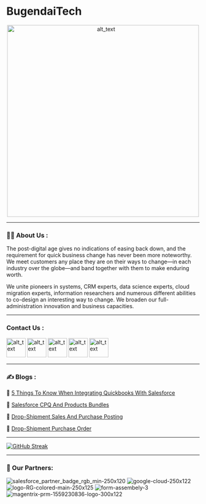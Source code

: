 # BugendaiTech

<div id="header" align="center">
  
<img alt="alt_text" width="500px" target="blank" src="https://media.giphy.com/media/zoKdmndB8QBR2c0gjy/giphy.gif" />

</div>



---

### :technologist: About Us :

The post-digital age gives no indications of easing back down, and the requirement for quick business change has never been more noteworthy. We meet customers any place they are on their ways to change—in each industry over the globe—and band together with them to make enduring worth.

We unite pioneers in systems, CRM experts, data science experts, cloud migration experts, information researchers and numerous different abilities to co-design an interesting way to change. We broaden our full-administration innovation and business capacities.

---

### Contact Us :

[<img alt="alt_text" width="50px" target="blank" src="https://user-images.githubusercontent.com/92815583/198558742-6d287e6c-fd1b-4199-82cc-817443442956.png" />](https://www.linkedin.com/company/bugendaitech/mycompany/)
[<img alt="alt_text" width="50px" target="blank" src="https://user-images.githubusercontent.com/92815583/198286952-0d011885-d2b6-400e-ada6-f985bbdd2c1c.png" />](https://twitter.com/BugendaiTech?ref_src=twsrc%5Egoogle%7Ctwcamp%5Eserp%7Ctwgr%5Eauthor/)
[<img alt="alt_text" width="50px" src="https://user-images.githubusercontent.com/92815583/198286954-cd645d7f-ccb8-4eb1-9539-48379f4a0f87.png" />](https://www.instagram.com/bugendaitech/?hl=en/)
[<img alt="alt_text" width="50px" src="https://user-images.githubusercontent.com/92815583/198286956-5472c212-8b6b-43e2-8556-36edc2e32ccc.png" />](https://www.facebook.com/BugendaiTech/)
[<img alt="alt_text" width="50px" src="https://user-images.githubusercontent.com/92815583/198542207-d1d3672c-e9b5-4e4d-bb53-8c94026b5238.png" />](https://www.youtube.com/channel/UC-gLoWK24iQ4VnsyB926pdw/)


---
### :writing_hand: Blogs :

:large_blue_circle: [5 Things To Know When Integrating Quickbooks With Salesforce](https://bugendaitech.com/5-things-to-know-when-integrating-quickbooks-with-salesforce/)

:large_blue_circle: [Salesforce CPQ And Products Bundles](https://bugendaitech.com/salesforce-cpq-and-products-bundles/)

:large_blue_circle: [Drop-Shipment Sales And Purchase Posting](https://bugendaitech.com/drop-shipment-sales-and-purchase-posting/)

:large_blue_circle: [Drop-Shipment Purchase Order](https://bugendaitech.com/drop-shipment-purchase-order/)


---

[![GitHub Streak](https://github-readme-streak-stats.herokuapp.com?user=amanbugendaitech&theme=onedark_duo)](https://git.io/streak-stats)

---

### :handshake: Our Partners: 



![salesforce_partner_badge_rgb_min-250x120](https://user-images.githubusercontent.com/92815583/198545124-9b491edf-cda4-4a27-a1e8-0ffc42d25d90.png)
![google-cloud-250x122](https://user-images.githubusercontent.com/92815583/198545160-0abc7add-e157-48c7-9db0-40eceb6aadb8.png)
![logo-RG-colored-main-250x125](https://user-images.githubusercontent.com/92815583/198545199-842fe47d-3e9c-45c5-8ef5-0820900a88d0.png)
![form-assembely-3](https://user-images.githubusercontent.com/92815583/198545422-1c99640c-eef9-4f24-a7de-19e0530afab8.png)
![magentrix-prm-1559230836-logo-300x122](https://user-images.githubusercontent.com/92815583/198545462-404d780b-61c2-45ef-b99f-a0fd685dabdf.png)



<img src="https://komarev.com/ghpvc/?username=amanbugendaitech &style=flat-square&color=blue" align= "center" alt=""/>



